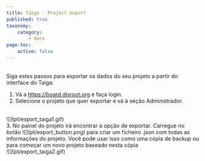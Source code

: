 ```yaml
---
title: Taiga - Project export
published: true
taxonomy:
    category:
        - docs
page-toc:
    active: false
---
```


<br>
Siga estes passos para exportar os dados do seu projeto a partir do interface do Taiga:

1. Vá a https://board.disroot.org e faça login.
2. Selecione o projeto que quer exportar e vá à seção Administrador.

<br>
![](pt/export_taiga1.gif)
<br>
3. No painel do projeto irá encontrar a opção de exportar. Carregue no botão  ![](pt/export_button.png) para criar um ficheiro .json com todas as informações do projeto. Você pode usar isso como uma cópia de backup ou para começar um novo projeto baseado nesta cópia

<br>
![](pt/export_taiga2.gif)
<br>
